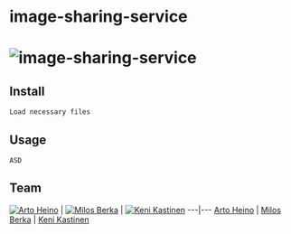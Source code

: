 # image-sharing-service
# ![image-sharing-service](https://github.com/badbull/image-sharing-service/blob/ui_dev3/NetBeansProjects/image-sharing-service/web/Logo.png)

## Install

```
Load necessary files
```

## Usage

```
ASD
```

## Team

[![Arto Heino](http://www.nepalchamberexpo.com/images/home/why.png)](https://github.com/badbull/) | [![Milos Berka](http://www.nepalchamberexpo.com/images/home/why.png)](https://github.com/badbull/) | [![Keni Kastinen](http://www.nepalchamberexpo.com/images/home/why.png)](https://github.com/badbull/)
---|---
[Arto Heino](https://github.com/badbull/) | [Milos Berka](https://github.com/badbull/) | [Keni Kastinen](https://github.com/badbull/)
